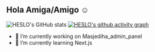 ## Hola Amiga/Amigo ☺️



![HESLO's GitHub stats](https://github-readme-stats.vercel.app/api?username=HESL0&show_icons=true&theme=highcontrast)
[![HESLO's github activity graph](https://github-readme-activity-graph.vercel.app/graph?username=HESL0&theme=gotham&height=200&width=200)](https://github.com/github-readme-activity-graph)





- 🔭 I’m currently working on Masjediha_admin_panel
- 🌱 I’m currently learning Next.js

<!--
**HESL0/HESL0** is a ✨ _special_ ✨ repository because its `README.md` (this file) appears on your GitHub profile.

Here are some ideas to get you started:


- 👯 I’m looking to collaborate on ...
- 🤔 I’m looking for help with ...
- 💬 Ask me about ...
- 📫 How to reach me: ...
- 😄 Pronouns: ...
- ⚡ Fun fact: ...
-->
